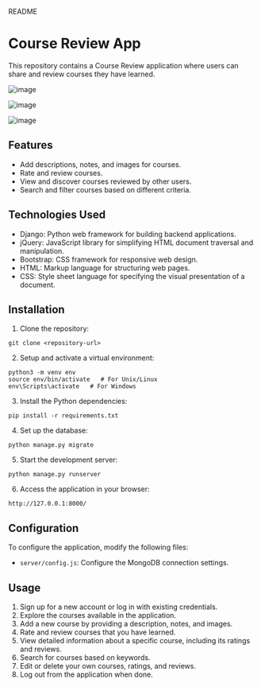 README

# Course Review App

This repository contains a Course Review application where users can share and review courses they have learned.

![image](https://github.com/risakatelynt/studybuddy/assets/124533180/bae82320-3106-49fa-84f2-cdcd6434995f)

![image](https://github.com/risakatelynt/studybuddy/assets/124533180/2fef6947-ae16-4706-8097-ae2d4eebc421)

![image](https://github.com/risakatelynt/studybuddy/assets/124533180/7c2854bf-a45f-40a7-b476-baee5af3aeda)

## Features

- Add descriptions, notes, and images for courses.
- Rate and review courses.
- View and discover courses reviewed by other users.
- Search and filter courses based on different criteria.

## Technologies Used

- Django: Python web framework for building backend applications.
- jQuery: JavaScript library for simplifying HTML document traversal and manipulation.
- Bootstrap: CSS framework for responsive web design.
- HTML: Markup language for structuring web pages.
- CSS: Style sheet language for specifying the visual presentation of a document.

## Installation

1. Clone the repository:

```
git clone <repository-url>
```

2. Setup and activate a virtual environment:

```
python3 -m venv env
source env/bin/activate   # For Unix/Linux
env\Scripts\activate   # For Windows
```

3. Install the Python dependencies:

```
pip install -r requirements.txt
```

4. Set up the database:

```
python manage.py migrate
```

5. Start the development server:

```
python manage.py runserver
```

6. Access the application in your browser:

```
http://127.0.0.1:8000/
```

## Configuration

To configure the application, modify the following files:

- `server/config.js`: Configure the MongoDB connection settings.

## Usage

1. Sign up for a new account or log in with existing credentials.
2. Explore the courses available in the application.
3. Add a new course by providing a description, notes, and images.
4. Rate and review courses that you have learned.
5. View detailed information about a specific course, including its ratings and reviews.
6. Search for courses based on keywords.
7. Edit or delete your own courses, ratings, and reviews.
8. Log out from the application when done.

